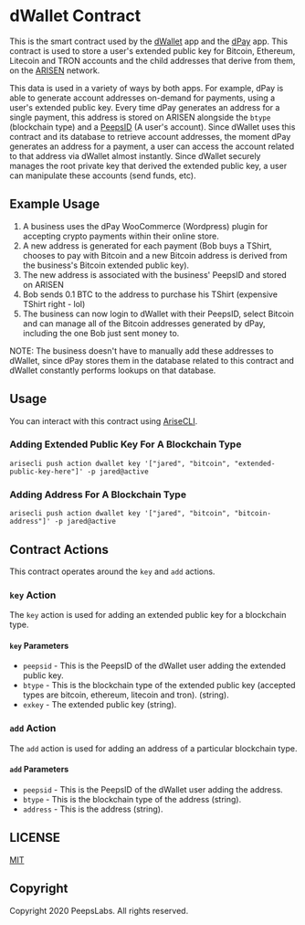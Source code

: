 # dWallet Contract

This is the smart contract used by the [dWallet](https://peepsx.com/dwallet) app and the [dPay](https://github.com/peepsx/dpay-app) app. This contract is used to store a user's extended public key for Bitcoin, Ethereum, Litecoin and TRON accounts and the child addresses that derive from them, on the [ARISEN](https://arisen.network) network.

This data is used in a variety of ways by both apps. For example, dPay is able to generate account addresses on-demand for payments, using a user's extended public key. Every time dPay generates an address for a single payment, this address is stored on ARISEN alongside the ```btype``` (blockchain type) and a [PeepsID](https://peepsx.com/peepsid) (A user's account). Since dWallet uses this contract and its database to retrieve account addresses, the moment dPay generates an address for a payment, a user can access the account related to that address via dWallet almost instantly. Since dWallet securely manages the root private key that derived the extended public key, a user can manipulate these accounts (send funds, etc).

## Example Usage
1. A business uses the dPay WooCommerce (Wordpress) plugin for accepting crypto payments within their online store.
2. A new address is generated for each payment (Bob buys a TShirt, chooses to pay with Bitcoin and a new Bitcoin address is derived from the business's Bitcoin extended public key).
3. The new address is associated with the business' PeepsID and stored on ARISEN
4. Bob sends 0.1 BTC to the address to purchase his TShirt (expensive TShirt right - lol)
5. The business can now login to dWallet with their PeepsID, select Bitcoin and can manage all of the Bitcoin addresses generated by dPay, including the one Bob just sent money to. 

NOTE: The business doesn't have to manually add these addresses to dWallet, since dPay stores them in the database related to this contract and dWallet constantly performs lookups on that database.

## Usage
You can interact with this contract using [AriseCLI](https://arisen.network/arisecli).

### Adding Extended Public Key For A Blockchain Type
```
arisecli push action dwallet key '["jared", "bitcoin", "extended-public-key-here"]' -p jared@active
```

### Adding Address For A Blockchain Type
```
arisecli push action dwallet key '["jared", "bitcoin", "bitcoin-address"]' -p jared@active
```

## Contract Actions
This contract operates around the `key` and `add` actions. 

### `key` Action
The `key` action is used for adding an extended public key for a blockchain type.

#### `key` Parameters
- `peepsid` - This is the PeepsID of the dWallet user adding the extended public key.
- `btype` - This is the blockchain type of the extended public key (accepted types are bitcoin, ethereum, litecoin and tron). (string).
- `exkey` - The extended public key (string).

### `add` Action
The `add` action is used for adding an address of a particular blockchain type.

#### `add` Parameters
- `peepsid` - This is the PeepsID of the dWallet user adding the address.
- `btype` - This is the blockchain type of the address (string).
- `address` - This is the address (string).

## LICENSE
[MIT](LICENSE.md)

## Copyright
Copyright 2020 PeepsLabs. All rights reserved.
